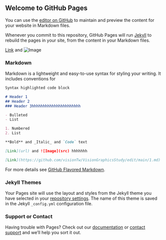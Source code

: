## Welcome to GitHub Pages

You can use the [editor on GitHub](https://github.com/visionTw/VisionGraphicsStudy/edit/main/README.md) to maintain and preview the content for your website in Markdown files.

Whenever you commit to this repository, GitHub Pages will run [Jekyll](https://jekyllrb.com/) to rebuild the pages in your site, from the content in your Markdown files.

[Link](https://github.com/visionTw/VisionGraphicsStudy/edit/main/1.md) and ![Image](src)

### Markdown

Markdown is a lightweight and easy-to-use syntax for styling your writing. It includes conventions for

```markdown
Syntax highlighted code block

# Header 1
## Header 2
### Header 3hhhhhhhhhhhhhhhhhhhhhh

- Bulleted
- List

1. Numbered
2. List

**Bold** and _Italic_ and `Code` text

[Link](url) and ![Image](src) hhhhhhh

[Link](https://github.com/visionTw/VisionGraphicsStudy/edit/main/1.md) and ![Image](src)

```

For more details see [GitHub Flavored Markdown](https://guides.github.com/features/mastering-markdown/).

### Jekyll Themes

Your Pages site will use the layout and styles from the Jekyll theme you have selected in your [repository settings](https://github.com/visionTw/VisionGraphicsStudy/settings/pages). The name of this theme is saved in the Jekyll `_config.yml` configuration file.

### Support or Contact

Having trouble with Pages? Check out our [documentation](https://docs.github.com/categories/github-pages-basics/) or [contact support](https://support.github.com/contact) and we’ll help you sort it out.
